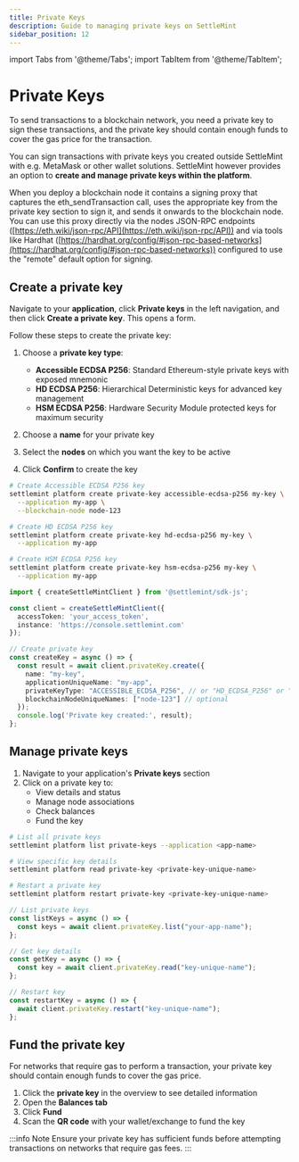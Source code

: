 ```yaml
---
title: Private Keys
description: Guide to managing private keys on SettleMint
sidebar_position: 12
---
```


import Tabs from '@theme/Tabs';
import TabItem from '@theme/TabItem';

# Private Keys

To send transactions to a blockchain network, you need a private key to sign these transactions, and the private key should contain enough funds to cover the gas price for the transaction.

You can sign transactions with private keys you created outside SettleMint with e.g. MetaMask or other wallet solutions. SettleMint however provides an option to **create and manage private keys within the platform**.

When you deploy a blockchain node it contains a signing proxy that captures the eth_sendTransaction call, uses the appropriate key from the private key section to sign it, and sends it onwards to the blockchain node. You can use this proxy directly via the nodes JSON-RPC endpoints ([https://eth.wiki/json-rpc/API](https://eth.wiki/json-rpc/API)) and via tools like Hardhat ([https://hardhat.org/config/#json-rpc-based-networks](https://hardhat.org/config/#json-rpc-based-networks)) configured to use the "remote" default option for signing.

## Create a private key

<Tabs>
<TabItem value="platform-ui" label="Platform UI">

Navigate to your **application**, click **Private keys** in the left navigation, and then click **Create a private key**. This opens a form.

Follow these steps to create the private key:

1. Choose a **private key type**:
   - **Accessible ECDSA P256**: Standard Ethereum-style private keys with exposed mnemonic
   - **HD ECDSA P256**: Hierarchical Deterministic keys for advanced key management
   - **HSM ECDSA P256**: Hardware Security Module protected keys for maximum security

2. Choose a **name** for your private key
3. Select the **nodes** on which you want the key to be active
4. Click **Confirm** to create the key

</TabItem>
<TabItem value="sdk-cli" label="SDK CLI">

```bash
# Create Accessible ECDSA P256 key
settlemint platform create private-key accessible-ecdsa-p256 my-key \
  --application my-app \
  --blockchain-node node-123

# Create HD ECDSA P256 key
settlemint platform create private-key hd-ecdsa-p256 my-key \
  --application my-app

# Create HSM ECDSA P256 key
settlemint platform create private-key hsm-ecdsa-p256 my-key \
  --application my-app
```

</TabItem>
<TabItem value="sdk-js" label="SDK JS">

```typescript
import { createSettleMintClient } from '@settlemint/sdk-js';

const client = createSettleMintClient({
  accessToken: 'your_access_token',
  instance: 'https://console.settlemint.com'
});

// Create private key
const createKey = async () => {
  const result = await client.privateKey.create({
    name: "my-key",
    applicationUniqueName: "my-app",
    privateKeyType: "ACCESSIBLE_ECDSA_P256", // or "HD_ECDSA_P256" or "HSM_ECDSA_P256"
    blockchainNodeUniqueNames: ["node-123"] // optional
  });
  console.log('Private key created:', result);
};
```

</TabItem>
</Tabs>

## Manage private keys

<Tabs>
<TabItem value="platform-ui" label="Platform UI">

1. Navigate to your application's **Private keys** section
2. Click on a private key to:
   - View details and status
   - Manage node associations
   - Check balances
   - Fund the key

</TabItem>
<TabItem value="sdk-cli" label="SDK CLI">

```bash
# List all private keys
settlemint platform list private-keys --application <app-name>

# View specific key details
settlemint platform read private-key <private-key-unique-name>

# Restart a private key
settlemint platform restart private-key <private-key-unique-name>
```

</TabItem>
<TabItem value="sdk-js" label="SDK JS">

```typescript
// List private keys
const listKeys = async () => {
  const keys = await client.privateKey.list("your-app-name");
};

// Get key details
const getKey = async () => {
  const key = await client.privateKey.read("key-unique-name");
};

// Restart key
const restartKey = async () => {
  await client.privateKey.restart("key-unique-name");
};
```

</TabItem>
</Tabs>

## Fund the private key

For networks that require gas to perform a transaction, your private key should contain enough funds to cover the gas price.

1. Click the **private key** in the overview to see detailed information
2. Open the **Balances tab**
3. Click **Fund**
4. Scan the **QR code** with your wallet/exchange to fund the key

:::info Note
Ensure your private key has sufficient funds before attempting transactions on networks that require gas fees.
:::
